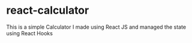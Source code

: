 # react-calculator
This is a simple Calculator I made using React JS and managed the state using React Hooks

